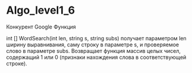 # Algo_level1_6
Конкурент Google
Функция

int [] WordSearch(int len, string s, string subs) 
получает параметром len ширину выравнивания, саму строку в параметре s, и проверяемое слово в параметре subs.
Возвращает функция массив целых чисел, содержащий 1 или 0 (признаки нахождения слова в соответствующей строке).
